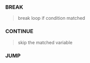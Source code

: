### BREAK

> break loop if condition matched


### CONTINUE 
> skip the matched variable

### JUMP


